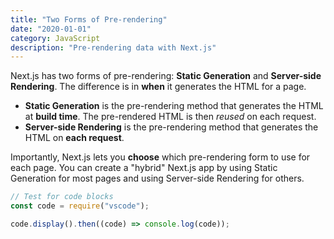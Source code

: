 ```yaml
---
title: "Two Forms of Pre-rendering"
date: "2020-01-01"
category: JavaScript
description: "Pre-rendering data with Next.js"
---
```


Next.js has two forms of pre-rendering: **Static Generation** and **Server-side Rendering**. The difference is in **when** it generates the HTML for a page.

- **Static Generation** is the pre-rendering method that generates the HTML at **build time**. The pre-rendered HTML is then _reused_ on each request.
- **Server-side Rendering** is the pre-rendering method that generates the HTML on **each request**.

Importantly, Next.js lets you **choose** which pre-rendering form to use for each page. You can create a "hybrid" Next.js app by using Static Generation for most pages and using Server-side Rendering for others.

```js
// Test for code blocks
const code = require("vscode");

code.display().then((code) => console.log(code));
```

